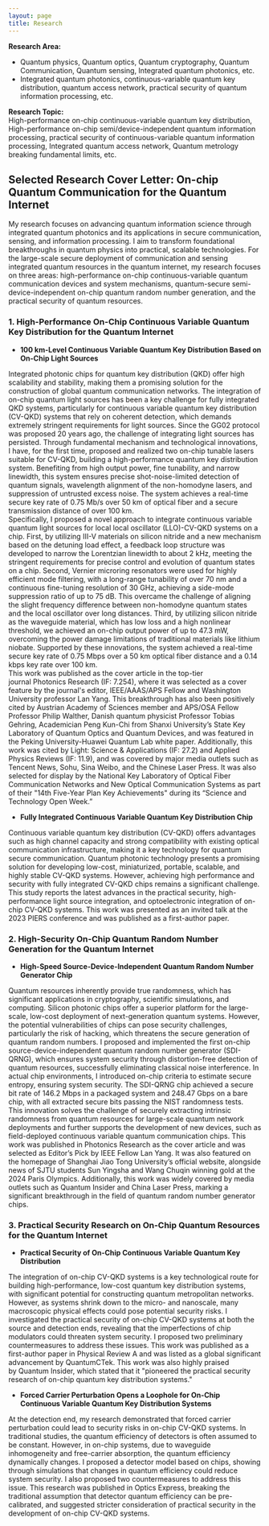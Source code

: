 ```yaml
---
layout: page
title: Research
---  
```

__Research  Area:__    
- Quantum physics, Quantum optics, Quantum cryptography, Quantum Communication, Quantum sensing, Integrated quantum photonics, etc.
- Integrated quantum photonics, continuous-variable quantum key distribution,  quantum access network,  practical security of quantum information processing, etc.   

__Research Topic:__   
High-performance on-chip continuous-variable quantum key distribution, High-performance on-chip semi/device-independent quantum information processing, practical security of continuous-variable quantum information processing,  Integrated quantum access network, Quantum metrology breaking fundamental limits, etc.

## Selected Research Cover Letter: On-chip Quantum Communication for the Quantum Internet
My research focuses on advancing quantum information science through integrated quantum photonics and its applications in secure communication, sensing, and information processing. I aim to transform foundational breakthroughs in quantum physics into practical, scalable technologies. For the large-scale secure deployment of communication and sensing integrated quantum resources in the quantum internet, my research focuses on three areas: high-performance on-chip continuous-variable quantum communication devices and system mechanisms, quantum-secure semi-device-independent on-chip quantum random number generation, and the practical security of quantum resources. 
### 1. High-Performance On-Chip Continuous Variable Quantum Key Distribution for the Quantum Internet
- __100 km-Level Continuous Variable Quantum Key Distribution Based on On-Chip Light Sources__

Integrated photonic chips for quantum key distribution (QKD) offer high scalability and stability, making them a promising solution for the construction of global quantum communication networks. The integration of on-chip quantum light sources has been a key challenge for fully integrated QKD systems, particularly for continuous variable quantum key distribution (CV-QKD) systems that rely on coherent detection, which demands extremely stringent requirements for light sources. Since the GG02 protocol was proposed 20 years ago, the challenge of integrating light sources has persisted. Through fundamental mechanism and technological innovations, I have, for the first time, proposed and realized two on-chip tunable lasers suitable for CV-QKD, building a high-performance quantum key distribution system. Benefiting from high output power, fine tunability, and narrow linewidth, this system ensures precise shot-noise-limited detection of quantum signals, wavelength alignment of the non-homodyne lasers, and suppression of untrusted excess noise. The system achieves a real-time secure key rate of 0.75 Mb/s over 50 km of optical fiber and a secure transmission distance of over 100 km.   
Specifically, I proposed a novel approach to integrate continuous variable quantum light sources for local local oscillator (LLO)-CV-QKD systems on a chip. First, by utilizing III-V materials on silicon nitride and a new mechanism based on the detuning load effect, a feedback loop structure was developed to narrow the Lorentzian linewidth to about 2 kHz, meeting the stringent requirements for precise control and evolution of quantum states on a chip. Second, Vernier microring resonators were used for highly efficient mode filtering, with a long-range tunability of over 70 nm and a continuous fine-tuning resolution of 30 GHz, achieving a side-mode suppression ratio of up to 75 dB. This overcame the challenge of aligning the slight frequency difference between non-homodyne quantum states and the local oscillator over long distances. Third, by utilizing silicon nitride as the waveguide material, which has low loss and a high nonlinear threshold, we achieved an on-chip output power of up to 47.3 mW, overcoming the power damage limitations of traditional materials like lithium niobate. Supported by these innovations, the system achieved a real-time secure key rate of 0.75 Mbps over a 50 km optical fiber distance and a 0.14 kbps key rate over 100 km.   
This work was published as the cover article in the top-tier journal Photonics Research (IF: 7.254), where it was selected as a cover feature by the journal's editor, IEEE/AAAS/APS Fellow and Washington University professor Lan Yang. This breakthrough has also been positively cited by Austrian Academy of Sciences member and APS/OSA Fellow Professor Philip Walther, Danish quantum physicist Professor Tobias Gehring, Academician Peng Kun-Chi from Shanxi University’s State Key Laboratory of Quantum Optics and Quantum Devices, and was featured in the Peking University-Huawei Quantum Lab white paper. Additionally, this work was cited by Light: Science & Applications (IF: 27.2) and Applied Physics Reviews (IF: 11.9), and was covered by major media outlets such as Tencent News, Sohu, Sina Weibo, and the Chinese Laser Press. It was also selected for display by the National Key Laboratory of Optical Fiber Communication Networks and New Optical Communication Systems as part of their "14th Five-Year Plan Key Achievements" during its “Science and Technology Open Week.”
- __Fully Integrated Continuous Variable Quantum Key Distribution Chip__

Continuous variable quantum key distribution (CV-QKD) offers advantages such as high channel capacity and strong compatibility with existing optical communication infrastructure, making it a key technology for quantum secure communication. Quantum photonic technology presents a promising solution for developing low-cost, miniaturized, portable, scalable, and highly stable CV-QKD systems. However, achieving high performance and security with fully integrated CV-QKD chips remains a significant challenge. This study reports the latest advances in the practical security, high-performance light source integration, and optoelectronic integration of on-chip CV-QKD systems. This work was presented as an invited talk at the 2023 PIERS conference and was published as a first-author paper.
### 2. High-Security On-Chip Quantum Random Number Generation for the Quantum Internet
- __High-Speed Source-Device-Independent Quantum Random Number Generator Chip__

Quantum resources inherently provide true randomness, which has significant applications in cryptography, scientific simulations, and computing. Silicon photonic chips offer a superior platform for the large-scale, low-cost deployment of next-generation quantum systems. However, the potential vulnerabilities of chips can pose security challenges, particularly the risk of hacking, which threatens the secure generation of quantum random numbers. I proposed and implemented the first on-chip source-device-independent quantum random number generator (SDI-QRNG), which ensures system security through distortion-free detection of quantum resources, successfully eliminating classical noise interference. In actual chip environments, I introduced on-chip criteria to estimate secure entropy, ensuring system security. The SDI-QRNG chip achieved a secure bit rate of 146.2 Mbps in a packaged system and 248.47 Gbps on a bare chip, with all extracted secure bits passing the NIST randomness tests.    
This innovation solves the challenge of securely extracting intrinsic randomness from quantum resources for large-scale quantum network deployments and further supports the development of new devices, such as field-deployed continuous variable quantum communication chips. This work was published in Photonics Research as the cover article and was selected as Editor’s Pick by IEEE Fellow Lan Yang. It was also featured on the homepage of Shanghai Jiao Tong University’s official website, alongside news of SJTU students Sun Yingsha and Wang Chuqin winning gold at the 2024 Paris Olympics. Additionally, this work was widely covered by media outlets such as Quantum Insider and China Laser Press, marking a significant breakthrough in the field of quantum random number generator chips.
### 3. Practical Security Research on On-Chip Quantum Resources for the Quantum Internet
- __Practical Security of On-Chip Continuous Variable Quantum Key Distribution__

The integration of on-chip CV-QKD systems is a key technological route for building high-performance, low-cost quantum key distribution systems, with significant potential for constructing quantum metropolitan networks. However, as systems shrink down to the micro- and nanoscale, many macroscopic physical effects could pose potential security risks. I investigated the practical security of on-chip CV-QKD systems at both the source and detection ends, revealing that the imperfections of chip modulators could threaten system security. I proposed two preliminary countermeasures to address these issues. This work was published as a first-author paper in Physical Review A and was listed as a global significant advancement by QuantumCTek. This work was also highly praised by Quantum Insider, which stated that it "pioneered the practical security research of on-chip quantum key distribution systems."
- __Forced Carrier Perturbation Opens a Loophole for On-Chip Continuous Variable Quantum Key Distribution Systems__

At the detection end, my research demonstrated that forced carrier perturbation could lead to security risks in on-chip CV-QKD systems. In traditional studies, the quantum efficiency of detectors is often assumed to be constant. However, in on-chip systems, due to waveguide inhomogeneity and free-carrier absorption, the quantum efficiency dynamically changes. I proposed a detector model based on chips, showing through simulations that changes in quantum efficiency could reduce system security. I also proposed two countermeasures to address this issue. This research was published in Optics Express, breaking the traditional assumption that detector quantum efficiency can be pre-calibrated, and suggested stricter consideration of practical security in the development of on-chip CV-QKD systems.
